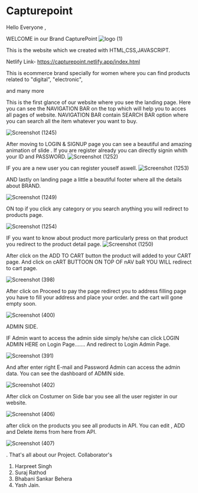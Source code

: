 # Capturepoint 
Hello Everyone ,

WELCOME in our Brand CapturePoint
![logo (1)](https://user-images.githubusercontent.com/119473352/232507589-2eb09168-8fb8-4aba-b65b-78761750de83.png)


This is the website which we created with HTML,CSS,JAVASCRIPT.



Netlify Link- https://capturepoint.netlify.app/index.html

This is ecommerce brand specially for women where you can find products related to 
"digital",
"electronic",

and many more


This is the first glance of our website where you see the landing page.
Here you can see the NAVIGATION BAR on the top which will help you to acces all pages of website.
NAVIGATION BAR contain SEARCH BAR option where you can search all the item whatever you want to buy.

![Screenshot (1245)](https://user-images.githubusercontent.com/119473352/232508197-fc87759b-667c-47f4-8d8d-90d782811623.png)




After moving to LOGIN & SIGNUP page you can see a beautiful and amazing animation of slide .
If you are register already you can directly signin whith your ID and PASSWORD.
![Screenshot (1252)](https://user-images.githubusercontent.com/119473352/232508600-f6e95f04-e97a-44e2-acd7-1e48842763c2.png)



IF you are a new user you can register youself aswell.
![Screenshot (1253)](https://user-images.githubusercontent.com/119473352/232508433-89ddede5-654b-48c2-a973-fa1dc8ae6425.png)




AND lastly on landing page a little a beautiful footer where all the details about BRAND.

![Screenshot (1249)](https://user-images.githubusercontent.com/119473352/232509118-6c02b4c0-a7d5-430c-96a6-44a64c3ab647.png)


ON top if you click any category or you search anything you will redirect to products page.

![Screenshot (1254)](https://user-images.githubusercontent.com/119473352/232509736-acc6f277-8b8e-4d1c-8bc4-b1cf48b13b20.png)

 

IF you want to know about product more particularly press on that product you redirect to the product detail page.
![Screenshot (1250)](https://user-images.githubusercontent.com/119473352/232509919-2553d1c0-56a5-47bc-8150-946688bcfd4c.png)



After click on the ADD TO CART button the product will added to your CART page.
And click on cART BUTTOON ON TOP OF nAV baR YOU WILL redirect to cart page.

![Screenshot (398)](https://user-images.githubusercontent.com/114987574/221475059-b036f94c-1353-48c2-ba87-7fdf631ec850.png)

After click on Proceed to pay the page redirect you to address filling page you have to fill your address and place your order.
and the cart will gone empty soon.

![Screenshot (400)](https://user-images.githubusercontent.com/114987574/221475634-3e3abfd6-c570-4d10-88f2-557bc148d98d.png)


ADMIN SIDE.

IF Admin want to access the admin side simply he/she can click LOGIN ADMIN HERE on Login Page.......
And redirect to Login Admin Page.

![Screenshot (391)](https://user-images.githubusercontent.com/114987574/221415209-f999968f-8623-4d3b-a7e3-0bcd6f956215.png)

And after enter right E-mail and Password Admin can access the admin data.
You can see the dashboard of ADMIN side.

![Screenshot (402)](https://user-images.githubusercontent.com/114987574/221478843-1740b7e1-d673-43b1-8333-54d4dc920006.png)

After click on Costumer on Side bar you see all the user register in our website.

![Screenshot (406)](https://user-images.githubusercontent.com/114987574/221481382-5db755f9-b435-41d3-b7bb-db93f26cafd2.png)

after click on the products you see all products in API.
You can edit , ADD and Delete items from here from API.

![Screenshot (407)](https://user-images.githubusercontent.com/114987574/221481729-a7ff4651-605a-4f13-9d9e-0a9c8fc3a43c.png)

.
That's all about our Project.
Collaborator's
1) Harpreet Singh
2) Suraj Rathod
3) Bhabani Sankar Behera
4) Yash Jain.
